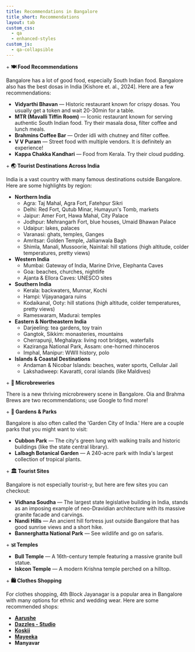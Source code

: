 ```yaml
---
title: Recommendations in Bangalore
title_short: Recommendations
layout: tab
custom_css:
  - qa
  - enhanced-styles
custom_js:
  - qa-collapsible
---
```


<div class="qa-container recommendations-container">
    <div class="qa-item">
        <div class="qa-question" onclick="toggleAnswer(this)">
            <span class="qa-icon">+</span>
            <strong>🍽️ Food Recommendations</strong>
        </div>
        <div class="qa-answer">
            <p>Bangalore has a lot of good food, especially South Indian food. Bangalore also has the best dosas in India [Kishore et. al., 2024]. Here are a few recommendations:</p>
            <ul>
                <li><strong>Vidyarthi Bhavan</strong> — Historic restaurant known for crispy dosas. You usually get a token and wait 20-30min for a table.</li>
                <li><strong>MTR (Mavalli Tiffin Room)</strong> — Iconic restaurant known for serving authentic South Indian food. Try their masala dosa, filter coffee and lunch meals.</li>
                <li><strong>Brahmins Coffee Bar</strong> — Order idli with chutney and filter coffee.</li>
                <li><strong>V V Puram</strong> — Street food with multiple vendors. It is definitely an experience!</li>
                <li><strong>Kappa Chakka Kandhari</strong> — Food from Kerala. Try their cloud pudding.</li>
            </ul>
        </div>
    </div>
    <div class="qa-item">
        <div class="qa-question" onclick="toggleAnswer(this)">
            <span class="qa-icon">+</span>
            <strong>🌏 Tourist Destinations Across India</strong>
        </div>
        <div class="qa-answer", id="destination">
            <p>India is a vast country with many famous destinations outside Bangalore. Here are some highlights by region:</p>
            <ul>
                <li><strong>Northern India</strong>
                    <ul>
                        <li>Agra: Taj Mahal, Agra Fort, Fatehpur Sikri</li>
                        <li>Delhi: Red Fort, Qutub Minar, Humayun's Tomb, markets</li>
                        <li>Jaipur: Amer Fort, Hawa Mahal, City Palace</li>
                        <li>Jodhpur: Mehrangarh Fort, blue houses, Umaid Bhawan Palace</li>
                        <li>Udaipur: lakes, palaces</li>
                        <li>Varanasi: ghats, temples, Ganges</li>
                        <li>Amritsar: Golden Temple, Jallianwala Bagh</li>
                        <li>Shimla, Manali, Mussoorie, Nainital: hill stations (high altitude, colder temperatures, pretty views)</li>
                    </ul>
                </li>
                <li><strong>Western India</strong>
                    <ul>
                        <li>Mumbai: Gateway of India, Marine Drive, Elephanta Caves</li>
                        <li>Goa: beaches, churches, nightlife</li>
                        <li>Ajanta & Ellora Caves: UNESCO sites</li>
                    </ul>
                </li>
                <li><strong>Southern India</strong>
                    <ul>
                        <li>Kerala: backwaters, Munnar, Kochi</li>
                        <li>Hampi: Vijayanagara ruins</li>
                        <li>Kodaikanal, Ooty: hill stations (high altitude, colder temperatures, pretty views)</li>
                        <li>Rameswaram, Madurai: temples</li>
                    </ul>
                </li>
                <li><strong>Eastern & Northeastern India</strong>
                    <ul>
                        <li>Darjeeling: tea gardens, toy train</li>
                        <li>Gangtok, Sikkim: monasteries, mountains</li>
                        <li>Cherrapunji, Meghalaya: living root bridges, waterfalls</li>
                        <li>Kaziranga National Park, Assam: one-horned rhinoceros</li>
                        <li>Imphal, Manipur: WWII history, polo</li>
                    </ul>
                </li>
                <li><strong>Islands & Coastal Destinations</strong>
                    <ul>
                        <li>Andaman & Nicobar Islands: beaches, water sports, Cellular Jail</li>
                        <li>Lakshadweep: Kavaratti, coral islands (like Maldives)</li>
                    </ul>
                </li>
            </ul>
        </div>
    </div>
    <div class="qa-item">
        <div class="qa-question" onclick="toggleAnswer(this)">
            <span class="qa-icon">+</span>
            <strong>🍺 Microbreweries</strong>
        </div>
        <div class="qa-answer">
            <p>There is a new thriving microbrewery scene in Bangalore. Oia and Brahma Brews are two recommendations; use Google to find more!</p>
        </div>
    </div>
    <div class="qa-item">
        <div class="qa-question" onclick="toggleAnswer(this)">
            <span class="qa-icon">+</span>
            <strong>🌳 Gardens & Parks</strong>
        </div>
        <div class="qa-answer">
            <p>Bangalore is also often called the 'Garden City of India.' Here are a couple parks that you might want to visit:</p>
            <ul>
                <li><strong>Cubbon Park</strong> — The city's green lung with walking trails and historic buildings (like the state central library).</li>
                <li><strong>Lalbagh Botanical Garden</strong> — A 240-acre park with India's largest collection of tropical plants.</li>
            </ul>
        </div>
    </div>
    <div class="qa-item">
        <div class="qa-question" onclick="toggleAnswer(this)">
            <span class="qa-icon">+</span>
            <strong>🏛️ Tourist Sites</strong>
        </div>
        <div class="qa-answer">
            <p>Bangalore is not especially tourist-y, but here are few sites you can checkout:</p>
            <ul>
                <li><strong>Vidhana Soudha</strong> — The largest state legislative building in India, stands as an imposing example of neo-Dravidian architecture with its massive granite facade and carvings.</li>
                <li><strong>Nandi Hills</strong> — An ancient hill fortress just outside Bangalore that has good sunrise views and a short hike.</li>
                <li><strong>Bannerghatta National Park</strong> — See wildlife and go on safaris.</li>
            </ul>
        </div>
    </div>
    <div class="qa-item">
        <div class="qa-question" onclick="toggleAnswer(this)">
            <span class="qa-icon">+</span>
            <strong>🕉️ Temples</strong>
        </div>
        <div class="qa-answer">
            <ul>
                <li><strong>Bull Temple</strong> — A 16th-century temple featuring a massive granite bull statue.</li>
                <li><strong>Iskcon Temple</strong> — A modern Krishna temple perched on a hilltop.</li>
            </ul>
        </div>
    </div>
    <div class="qa-item">
        <div class="qa-question" onclick="toggleAnswer(this)">
            <span class="qa-icon">+</span>
            <strong>🛍️ Clothes Shopping</strong>
        </div>
        <div class="qa-answer", id="clothes">
            <p>For clothes shopping, 4th Block Jayanagar is a popular area in Bangalore with many options for ethnic and wedding wear. Here are some recommended shops:</p>
            <ul>
                <li><strong><a href="https://g.co/kgs/uZXfdRw" target="_blank">Aarushe</a></strong></li>
                <li><strong><a href="https://g.co/kgs/Reihsv6" target="_blank">Dazzles - Studio</a></strong></li>
                <li><strong><a href="https://g.co/kgs/Mas4zQm" target="_blank">Koskii</a></strong></li>
                <li><strong><a href="https://g.co/kgs/nDtAYnY" target="_blank">Mayeeka</a></strong></li>
                <li><strong>Manyavar</strong></li>
            </ul>
        </div>
    </div>
</div>
